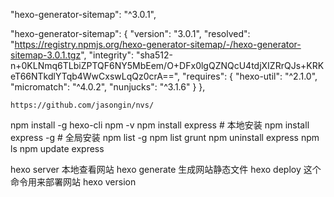 "hexo-generator-sitemap": "^3.0.1",
 
 "hexo-generator-sitemap": {
      "version": "3.0.1",
      "resolved": "https://registry.npmjs.org/hexo-generator-sitemap/-/hexo-generator-sitemap-3.0.1.tgz",
      "integrity": "sha512-n+0KLNmq6TLbiZPTQF6NY5MbEem/O+DFx0lgQZNQcU4tdjXIZRrQJs+KRKeT66NTkdlYTqb4WwCxswLqQz0crA==",
      "requires": {
        "hexo-util": "^2.1.0",
        "micromatch": "^4.0.2",
        "nunjucks": "^3.1.6"
      }
    },
    
    
    https://github.com/jasongin/nvs/
    
    
npm install -g hexo-cli
npm -v
npm install express          # 本地安装
npm install express -g   # 全局安装
npm list -g
npm list grunt
npm uninstall express
npm ls
npm update express

hexo server 本地查看网站
hexo generate 生成网站静态文件
hexo deploy 这个命令用来部署网站
hexo version